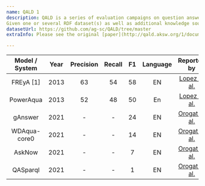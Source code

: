 ```yaml
---
name: QALD 1
description: QALD is a series of evaluation campaigns on question answering over linked data, which aims at providing an up-to-date benchmark for assessing and comparing state-of-the-art systems that mediate between a user, expressing his or her information need in natural language, and RDF data. Thus, it targets all researchers and practitioners working on querying Linked Data, natural language processing for question answering, multilingual information retrieval and related topics. The main goal is to gain insights into the strengths and shortcomings of different approaches and into possible solutions for coping with the large, heterogeneous and distributed nature of Semantic Web data. QALD challenge began in 2011 and is developing benchmarks that are increasingly being used as standard evaluation venue for question answering over Linked Data. Overviews of past instantiations of the challenge are available from the CLEF Working Notes, CEUR workshop notes as well as ESWC proceedings. The key challenge for QA over Linked Data is to translate a user's natural language query into such a form that it can be evaluated using standard Semantic Web query  processing and inferencing techniques. The main task of QALD therefore is the following
Given one or several RDF dataset(s) as well as additional knowledge sources and natural language questions or keywords, return the correct answers or a SPARQL query that retrieves these answers.
datasetUrl: https://github.com/ag-sc/QALD/tree/master
extraInfo: Please see the original [paper](http://qald.aksw.org/1/documents/qald-1-challenge.pdf) for details about the dataset creation process, data format, task and participating systems.

---
```


| Model / System | Year |Precision|Recall|F1 |Language|                     Reported by                     |
|:--------------:|:----:|:-------:|:----:|:---:|:------:|:---------------------------------------------------:|
|   FREyA [1]    | 2013 |   63    |  54  |58 |   EN   |[Lopez et al.](https://arxiv.org/pdf/2105.00811.pdf) |
|   PowerAqua    | 2013 |   52    |  48  |50 |   En   |[Lopez et al.](https://arxiv.org/pdf/2105.00811.pdf) |
|    gAnswer     | 2021 |    -    |  -   |24 |   EN   |[Orogat et al.](https://arxiv.org/pdf/2105.00811.pdf)|
|  WDAqua-core0  | 2021 |    -    |  -   |14 |   EN   |[Orogat et al.](https://arxiv.org/pdf/2105.00811.pdf)|
|     AskNow     | 2021 |    -    |  -   | 7 |   EN   |[Orogat et al.](https://arxiv.org/pdf/2105.00811.pdf)|
|    QASparql    | 2021 |    -    |  -   | 1 |   EN   |[Orogat et al.](https://arxiv.org/pdf/2105.00811.pdf)|
